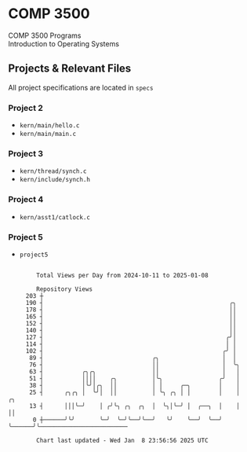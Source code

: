 # COMP 3500
COMP 3500 Programs  
Introduction to Operating Systems  
## Projects & Relevant Files
All project specifications are located in `specs`
### Project 2
- `kern/main/hello.c`
- `kern/main/main.c`
### Project 3
- `kern/thread/synch.c`
- `kern/include/synch.h`
### Project 4
- `kern/asst1/catlock.c`
### Project 5
- `project5`

```

        Total Views per Day from 2024-10-11 to 2025-01-08

        Repository Views
     203 ┼
     190 ┤                                                     ╭╮
     178 ┤                                                     ││
     165 ┤                                                     ││
     152 ┤                                                     ││
     140 ┤                                                     ││
     127 ┤                                                    ╭╯│
     114 ┤                                                    │ │
     102 ┤                                                   ╭╯ │
      89 ┤                               ╭╮                  │  │
      76 ┤                               ││                  │  ╰╮
      63 ┤           ╭╮╭╮                ││                  │   │
      51 ┤           ││││    ╭╮          │╰╮                ╭╯   │
      38 ┤           │╰╯│╭╮  ││          │ │     ╭─╮        │    │
      25 ┤      ╭╮╭╮ │  ╰╯│  ││          │ ╰╮ ╭╮ │ │        │    │      ╭╮
      13 ┤      │││╰─╯    │ ╭╯╰╮ ╭╮  ╭╮  │  ╰╮│╰─╯ │  ╭──╮  │    │      ││
       0 ┼──────╯╰╯       ╰─╯  ╰─╯╰──╯╰──╯   ╰╯    ╰──╯  ╰──╯    ╰──────╯╰─────────────────────────

        Chart last updated - Wed Jan  8 23:56:56 2025 UTC
        
```

